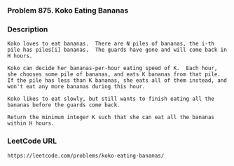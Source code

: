 ### Problem 875. Koko Eating Bananas

### Description
    Koko loves to eat bananas.  There are N piles of bananas, the i-th pile has piles[i] bananas.  The guards have gone and will come back in H hours.
    
    Koko can decide her bananas-per-hour eating speed of K.  Each hour, she chooses some pile of bananas, and eats K bananas from that pile.  If the pile has less than K bananas, she eats all of them instead, and won't eat any more bananas during this hour.
    
    Koko likes to eat slowly, but still wants to finish eating all the bananas before the guards come back.
    
    Return the minimum integer K such that she can eat all the bananas within H hours.
    
### LeetCode URL
    https://leetcode.com/problems/koko-eating-bananas/
